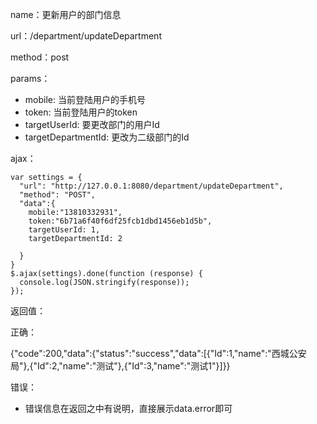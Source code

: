 name：更新用户的部门信息

url：/department/updateDepartment

method：post

params：

* mobile: 当前登陆用户的手机号
* token: 当前登陆用户的token
* targetUserId: 要更改部门的用户Id
* targetDepartmentId: 更改为二级部门的Id


ajax：

```
var settings = {
  "url": "http://127.0.0.1:8080/department/updateDepartment",
  "method": "POST",
  "data":{
    mobile:"13810332931",
    token:"6b71a6f40f6df25fcb1dbd1456eb1d5b",
    targetUserId: 1,
    targetDepartmentId: 2

  }
}
$.ajax(settings).done(function (response) {
  console.log(JSON.stringify(response));
});
```


返回值：

正确：

{"code":200,"data":{"status":"success","data":[{"Id":1,"name":"西城公安局"},{"Id":2,"name":"测试"},{"Id":3,"name":"测试1"}]}}

错误：

* 错误信息在返回之中有说明，直接展示data.error即可

